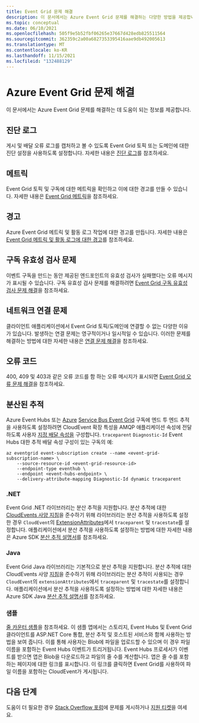 ```yaml
---
title: Event Grid 문제 해결
description: 이 문서에서는 Azure Event Grid 문제를 해결하는 다양한 방법을 제공합니다.
ms.topic: conceptual
ms.date: 06/10/2021
ms.openlocfilehash: 505f9e5b52fbf06265e37667d428edb825511564
ms.sourcegitcommit: 362359c2a00a6827353395416aae9db492005613
ms.translationtype: MT
ms.contentlocale: ko-KR
ms.lasthandoff: 11/15/2021
ms.locfileid: "132488129"
---
```

# <a name="troubleshoot-azure-event-grid-issues"></a>Azure Event Grid 문제 해결
이 문서에서는 Azure Event Grid 문제를 해결하는 데 도움이 되는 정보를 제공합니다. 

## <a name="diagnostic-logs"></a>진단 로그
게시 및 배달 오류 로그를 캡처하고 볼 수 있도록 Event Grid 토픽 또는 도메인에 대한 진단 설정을 사용하도록 설정합니다. 자세한 내용은 [진단 로그](enable-diagnostic-logs-topic.md)를 참조하세요.

## <a name="metrics"></a>메트릭
Event Grid 토픽 및 구독에 대한 메트릭을 확인하고 이에 대한 경고를 만들 수 있습니다. 자세한 내용은 [Event Grid 메트릭](monitor-event-delivery.md)을 참조하세요.

## <a name="alerts"></a>경고
Azure Event Grid 메트릭 및 활동 로그 작업에 대한 경고를 만듭니다. 자세한 내용은 [Event Grid 메트릭 및 활동 로그에 대한 경고](set-alerts.md)를 참조하세요.

## <a name="subscription-validation-issues"></a>구독 유효성 검사 문제
이벤트 구독을 만드는 동안 제공된 엔드포인트의 유효성 검사가 실패했다는 오류 메시지가 표시될 수 있습니다. 구독 유효성 검사 문제를 해결하려면 [Event Grid 구독 유효성 검사 문제 해결](troubleshoot-subscription-validation.md)을 참조하세요. 

## <a name="network-connectivity-issues"></a>네트워크 연결 문제
클라이언트 애플리케이션에서 Event Grid 토픽/도메인에 연결할 수 없는 다양한 이유가 있습니다. 발생하는 연결 문제는 영구적이거나 일시적일 수 있습니다. 이러한 문제를 해결하는 방법에 대한 자세한 내용은 [연결 문제 해결](troubleshoot-network-connectivity.md)을 참조하세요.

## <a name="error-codes"></a>오류 코드
400, 409 및 403과 같은 오류 코드를 함 하는 오류 메시지가 표시되면 [Event Grid 오류 문제 해결](troubleshoot-errors.md)을 참조하세요. 

## <a name="distributed-tracing"></a>분산된 추적 

Azure Event Hubs 또는 [Azure](handler-service-bus.md) [Service Bus Event Grid](handler-event-hubs.md) 구독에 엔드 투 엔드 추적을 사용하도록 설정하려면 CloudEvent 확장 특성을 AMQP 애플리케이션 속성에 전달하도록 사용자 [지정 배달 속성을](delivery-properties.md) 구성합니다. `traceparent` `Diagnostic-Id` Event Hubs 대한 추적 배달 속성 구성이 있는 구독의 예:

```azurecli
az eventgrid event-subscription create --name <event-grid-subscription-name> \
    --source-resource-id <event-grid-resource-id>
    --endpoint-type eventhub \
    --endpoint <event-hubs-endpoint> \
    --delivery-attribute-mapping Diagnostic-Id dynamic traceparent
```

### <a name="net"></a>.NET
Event Grid .NET 라이브러리는 분산 추적을 지원합니다. 분산 추적에 대한 [CloudEvents 사양 지침](https://github.com/cloudevents/spec/blob/main/cloudevents/extensions/distributed-tracing.md)을 준수하기 위해 라이브러리는 분산 추적을 사용하도록 설정한 경우 `CloudEvent`의 [ExtensionAttributes](https://github.com/Azure/azure-sdk-for-net/tree/master/sdk/eventgrid/Azure.Messaging.EventGrid/src/Customization#L126)에서 `traceparent` 및 `tracestate`를 설정합니다. 애플리케이션에서 분산 추적을 사용하도록 설정하는 방법에 대한 자세한 내용은 Azure SDK [분산 추적 설명서](https://github.com/Azure/azure-sdk-for-net/blob/master/sdk/core/Azure.Core/samples/Diagnostics.md#Distributed-tracing)를 참조하세요.

### <a name="java"></a>Java
Event Grid Java 라이브러리는 기본적으로 분산 추적을 지원합니다. 분산 추적에 대한 CloudEvents 사양 [지침](https://github.com/cloudevents/spec/blob/main/cloudevents/extensions/distributed-tracing.md)을 준수하기 위해 라이브러리는 분산 추적이 사용되는 경우 `CloudEvent`의 `extensionAttributes`에서 `traceparent` 및 `tracestate`를 설정합니다. 애플리케이션에서 분산 추적을 사용하도록 설정하는 방법에 대한 자세한 내용은 Azure SDK Java [분산 추적 설명서](/azure/developer/java/sdk/tracing)를 참조하세요.

### <a name="sample"></a>샘플
[줄 카운터 샘플](/samples/azure/azure-sdk-for-net/line-counter/)을 참조하세요. 이 샘플 앱에서는 스토리지, Event Hubs 및 Event Grid 클라이언트를 ASP.NET Core 통합, 분산 추적 및 호스트된 서비스와 함께 사용하는 방법을 보여 줍니다. 이를 통해 사용자는 Blob에 파일을 업로드할 수 있으며 이 경우 파일 이름을 포함하는 Event Hubs 이벤트가 트리거됩니다. Event Hubs 프로세서가 이벤트를 받으면 앱은 Blob을 다운로드하고 파일의 줄 수를 계산합니다. 앱은 줄 수를 포함하는 페이지에 대한 링크를 표시합니다. 이 링크를 클릭하면 Event Grid를 사용하여 파일 이름을 포함하는 CloudEvent가 게시됩니다.

## <a name="next-steps"></a>다음 단계
도움이 더 필요한 경우 [Stack Overflow 포럼](https://stackoverflow.com/questions/tagged/azure-eventgrid)에 문제를 게시하거나 [지원 티켓](https://azure.microsoft.com/support/options/)을 여세요. 
